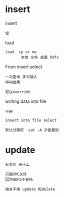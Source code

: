 
# insert 

insert 

    慢

load    
    
    load  cp or mv
           本地 文件 或者 hdfs
    
   
From insert select 
 
    一次查询 多次插入  
    中间结果
    
    可以override
    
    
writing data into file

    不用

    insert into file select 
    
    默认分隔符  cat -A 才能看到
    
    
# update 

    有事务 用不上
    
    只能ORC文件
    因为HDFS不支持
    
    根本不用 update 和delete
    
    
    
    
     